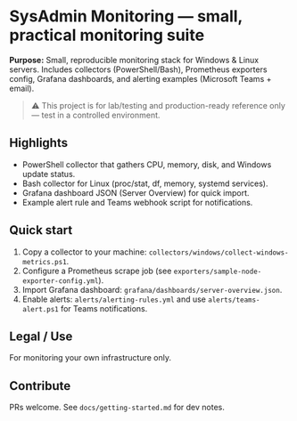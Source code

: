 # SysAdmin Monitoring — small, practical monitoring suite

**Purpose:** Small, reproducible monitoring stack for Windows & Linux servers. Includes collectors (PowerShell/Bash), Prometheus exporters config, Grafana dashboards, and alerting examples (Microsoft Teams + email).

> ⚠️ This project is for lab/testing and production-ready reference only — test in a controlled environment.

## Highlights
- PowerShell collector that gathers CPU, memory, disk, and Windows update status.
- Bash collector for Linux (proc/stat, df, memory, systemd services).
- Grafana dashboard JSON (Server Overview) for quick import.
- Example alert rule and Teams webhook script for notifications.

## Quick start
1. Copy a collector to your machine: `collectors/windows/collect-windows-metrics.ps1`.
2. Configure a Prometheus scrape job (see `exporters/sample-node-exporter-config.yml`).
3. Import Grafana dashboard: `grafana/dashboards/server-overview.json`.
4. Enable alerts: `alerts/alerting-rules.yml` and use `alerts/teams-alert.ps1` for Teams notifications.

## Legal / Use
For monitoring your own infrastructure only.

## Contribute
PRs welcome. See `docs/getting-started.md` for dev notes.
